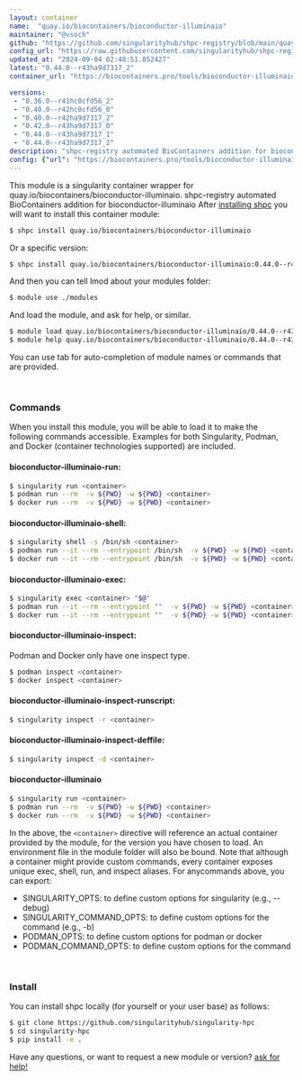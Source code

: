 ```yaml
---
layout: container
name:  "quay.io/biocontainers/bioconductor-illuminaio"
maintainer: "@vsoch"
github: "https://github.com/singularityhub/shpc-registry/blob/main/quay.io/biocontainers/bioconductor-illuminaio/container.yaml"
config_url: "https://raw.githubusercontent.com/singularityhub/shpc-registry/main/quay.io/biocontainers/bioconductor-illuminaio/container.yaml"
updated_at: "2024-09-04 02:48:51.852427"
latest: "0.44.0--r43ha9d7317_2"
container_url: "https://biocontainers.pro/tools/bioconductor-illuminaio"

versions:
 - "0.36.0--r41hc0cfd56_2"
 - "0.40.0--r42hc0cfd56_0"
 - "0.40.0--r42ha9d7317_2"
 - "0.42.0--r43ha9d7317_0"
 - "0.44.0--r43ha9d7317_1"
 - "0.44.0--r43ha9d7317_2"
description: "shpc-registry automated BioContainers addition for bioconductor-illuminaio"
config: {"url": "https://biocontainers.pro/tools/bioconductor-illuminaio", "maintainer": "@vsoch", "description": "shpc-registry automated BioContainers addition for bioconductor-illuminaio", "latest": {"0.44.0--r43ha9d7317_2": "sha256:71926b4b2ff4c56bf860304d451411a41c5bd95539700c04b31768055b673c13"}, "tags": {"0.36.0--r41hc0cfd56_2": "sha256:9efc92f2fa72f18d6533e4ab7038eb611a548d2da10167cc44edcb0293b1e13b", "0.40.0--r42hc0cfd56_0": "sha256:6f9edfc017010bfc81b395869829915e6e8cb7f3584470b85440672210f36057", "0.40.0--r42ha9d7317_2": "sha256:049d5ee73cc527fcca0e61e5006e955b6f6533f01496163124729759e1df8478", "0.42.0--r43ha9d7317_0": "sha256:efef46e964fa3e8aa37a8b45cf545fe18e7f4ec138ea4a3e7424a482c2b7ec69", "0.44.0--r43ha9d7317_1": "sha256:518c8fd7805759045ee2775d99d25856a530c5ac9135d6ace2f1a71d58ed512d", "0.44.0--r43ha9d7317_2": "sha256:71926b4b2ff4c56bf860304d451411a41c5bd95539700c04b31768055b673c13"}, "docker": "quay.io/biocontainers/bioconductor-illuminaio"}
---
```


This module is a singularity container wrapper for quay.io/biocontainers/bioconductor-illuminaio.
shpc-registry automated BioContainers addition for bioconductor-illuminaio
After [installing shpc](#install) you will want to install this container module:


```bash
$ shpc install quay.io/biocontainers/bioconductor-illuminaio
```

Or a specific version:

```bash
$ shpc install quay.io/biocontainers/bioconductor-illuminaio:0.44.0--r43ha9d7317_2
```

And then you can tell lmod about your modules folder:

```bash
$ module use ./modules
```

And load the module, and ask for help, or similar.

```bash
$ module load quay.io/biocontainers/bioconductor-illuminaio/0.44.0--r43ha9d7317_2
$ module help quay.io/biocontainers/bioconductor-illuminaio/0.44.0--r43ha9d7317_2
```

You can use tab for auto-completion of module names or commands that are provided.

<br>

### Commands

When you install this module, you will be able to load it to make the following commands accessible.
Examples for both Singularity, Podman, and Docker (container technologies supported) are included.

#### bioconductor-illuminaio-run:

```bash
$ singularity run <container>
$ podman run --rm  -v ${PWD} -w ${PWD} <container>
$ docker run --rm  -v ${PWD} -w ${PWD} <container>
```

#### bioconductor-illuminaio-shell:

```bash
$ singularity shell -s /bin/sh <container>
$ podman run --it --rm --entrypoint /bin/sh  -v ${PWD} -w ${PWD} <container>
$ docker run --it --rm --entrypoint /bin/sh  -v ${PWD} -w ${PWD} <container>
```

#### bioconductor-illuminaio-exec:

```bash
$ singularity exec <container> "$@"
$ podman run --it --rm --entrypoint ""  -v ${PWD} -w ${PWD} <container> "$@"
$ docker run --it --rm --entrypoint ""  -v ${PWD} -w ${PWD} <container> "$@"
```

#### bioconductor-illuminaio-inspect:

Podman and Docker only have one inspect type.

```bash
$ podman inspect <container>
$ docker inspect <container>
```

#### bioconductor-illuminaio-inspect-runscript:

```bash
$ singularity inspect -r <container>
```

#### bioconductor-illuminaio-inspect-deffile:

```bash
$ singularity inspect -d <container>
```



#### bioconductor-illuminaio

```bash
$ singularity run <container>
$ podman run --rm  -v ${PWD} -w ${PWD} <container>
$ docker run --rm  -v ${PWD} -w ${PWD} <container>
```


In the above, the `<container>` directive will reference an actual container provided
by the module, for the version you have chosen to load. An environment file in the
module folder will also be bound. Note that although a container
might provide custom commands, every container exposes unique exec, shell, run, and
inspect aliases. For anycommands above, you can export:

 - SINGULARITY_OPTS: to define custom options for singularity (e.g., --debug)
 - SINGULARITY_COMMAND_OPTS: to define custom options for the command (e.g., -b)
 - PODMAN_OPTS: to define custom options for podman or docker
 - PODMAN_COMMAND_OPTS: to define custom options for the command

<br>

### Install

You can install shpc locally (for yourself or your user base) as follows:

```bash
$ git clone https://github.com/singularityhub/singularity-hpc
$ cd singularity-hpc
$ pip install -e .
```

Have any questions, or want to request a new module or version? [ask for help!](https://github.com/singularityhub/singularity-hpc/issues)